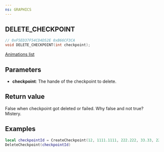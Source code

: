 ```yaml
---
ns: GRAPHICS
---
```

## DELETE_CHECKPOINT

```c
// 0xF5ED37F54CD4D52E 0xB66CF3CA
void DELETE_CHECKPOINT(int checkpoint);
```
[Animations list](https://raw.githubusercontent.com/DurtyFree/gta-v-data-dumps/master/animDictsCompact.json)

## Parameters
* **checkpoint**: The hande of the checkpoint to delete.

## Return value
False when checkpoint got deleted or failed. Why false and not true? Mistery.

## Examples
```lua
local checkpointId = CreateCheckpoint(12, 1111.1111, 222.222, 33.33, 2222.2222, 333.333, 44.44, 5.0, 255, 0, 0, 200, 0)
DeleteCheckpoint(checkpointId)
```

